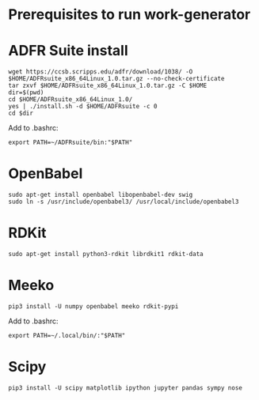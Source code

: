 # Prerequisites to run work-generator

# ADFR Suite install

```
wget https://ccsb.scripps.edu/adfr/download/1038/ -O $HOME/ADFRsuite_x86_64Linux_1.0.tar.gz --no-check-certificate
tar zxvf $HOME/ADFRsuite_x86_64Linux_1.0.tar.gz -C $HOME
dir=$(pwd)
cd $HOME/ADFRsuite_x86_64Linux_1.0/
yes | ./install.sh -d $HOME/ADFRsuite -c 0
cd $dir
```

Add to .bashrc:
```
export PATH=~/ADFRsuite/bin:"$PATH"
```

# OpenBabel

```
sudo apt-get install openbabel libopenbabel-dev swig
sudo ln -s /usr/include/openbabel3/ /usr/local/include/openbabel3
```

# RDKit

```
sudo apt-get install python3-rdkit librdkit1 rdkit-data
```

# Meeko

```
pip3 install -U numpy openbabel meeko rdkit-pypi
```

Add to .bashrc:
```
export PATH=~/.local/bin/:"$PATH"
```

# Scipy

```
pip3 install -U scipy matplotlib ipython jupyter pandas sympy nose
```
